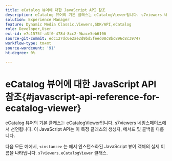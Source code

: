 ```yaml
---
title: eCatalog 뷰어에 대한 JavaScript API 참조
description: eCatalog 뷰어의 기본 클래스는 eCatalogViewer입니다. s7viewers 네임스페이스에서 선언됩니다. 이 JavaScript API는 이 특정 클래스의 생성자, 메서드 및 콜백을 다룹니다.
solution: Experience Manager
feature: Dynamic Media Classic,Viewers,SDK/API,eCatalog
role: Developer,User
exl-id: e7c1575f-a3f0-478d-8cc2-9bace5eb6106
source-git-commit: edc127dc6e2ae2d9bd5feed08c8bc896c8c39747
workflow-type: tm+mt
source-wordcount: '91'
ht-degree: 0%

---
```


# eCatalog 뷰어에 대한 JavaScript API 참조{#javascript-api-reference-for-ecatalog-viewer}

eCatalog 뷰어의 기본 클래스는 eCatalogViewer입니다. s7viewers 네임스페이스에서 선언됩니다. 이 JavaScript API는 이 특정 클래스의 생성자, 메서드 및 콜백을 다룹니다.

다음 모든 예에서, `<instance>` 는 에서 인스턴스화된 JavaScript 뷰어 객체의 실제 이름을 나타냅니다. `s7viewers.eCatalogViewer` 클래스.
